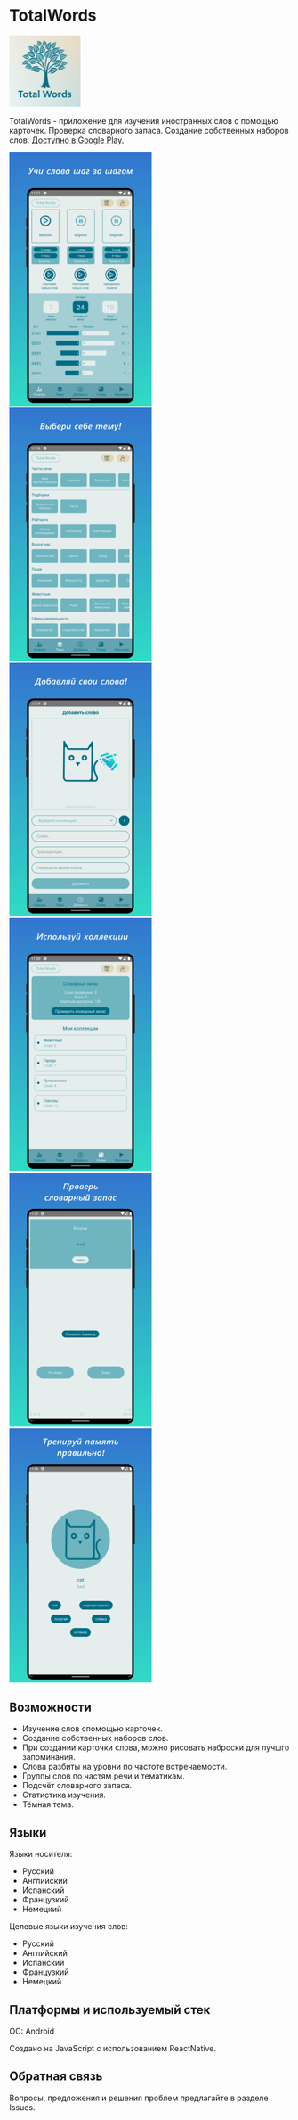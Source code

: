 # TotalWords

<img src="./resources/images/TotalWordsLogo_squre.png" width="128" height="128" />


TotalWords - приложение для изучения иностранных слов с помощью карточек.
Проверка словарного запаса. Создание собственных наборов слов.
[Доступно в Google Play.](https://play.google.com/store/apps/details?id=com.multipps.totalwords)

<p float="left">
<img src="./resources/images/s_rus_1.png" width="256"/>
<img src="./resources/images/s_rus_2.png" width="256"/>
<img src="./resources/images/s_rus_3.png" width="256"/>
<img src="./resources/images/s_rus_4.png" width="256"/>
<img src="./resources/images/s_rus_5.png" width="256"/>
<img src="./resources/images/s_rus_7.png" width="256"/>
</p>

## Возможности

- Изучение слов спомощью карточек.
- Создание собственных наборов слов.
- При создании карточки слова, можно рисовать наброски для лучшго запоминания.
- Слова разбиты на уровни по частоте встречаемости.
- Группы слов по частям речи и тематикам.
- Подсчёт словарного запаса.
- Статистика изучения.
- Тёмная тема.

## Языки

Языки носителя:

- Русский
- Английский
- Испанский
- Французкий
- Немецкий

Целевые языки изучения слов:

- Русский
- Английский
- Испанский
- Французкий
- Немецкий

## Платформы и используемый стек

ОС: Android

Создано на JavaScript с использованием ReactNative.

## Обратная связь

Вопросы, предложения и решения проблем предлагайте в разделе Issues.
